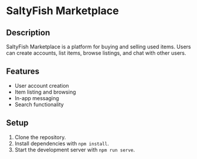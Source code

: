 # SaltyFish Marketplace

## Description
SaltyFish Marketplace is a platform for buying and selling used items. Users can create accounts, list items, browse listings, and chat with other users.

## Features
- User account creation
- Item listing and browsing
- In-app messaging
- Search functionality

## Setup
1. Clone the repository.
2. Install dependencies with `npm install`.
3. Start the development server with `npm run serve`.


